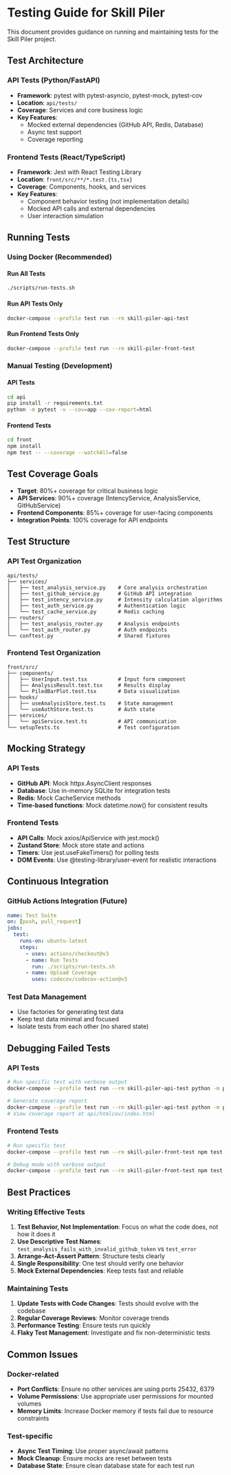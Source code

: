 # Testing Guide for Skill Piler

This document provides guidance on running and maintaining tests for the Skill Piler project.

## Test Architecture

### API Tests (Python/FastAPI)
- **Framework**: pytest with pytest-asyncio, pytest-mock, pytest-cov
- **Location**: `api/tests/`
- **Coverage**: Services and core business logic
- **Key Features**:
  - Mocked external dependencies (GitHub API, Redis, Database)
  - Async test support
  - Coverage reporting

### Frontend Tests (React/TypeScript)
- **Framework**: Jest with React Testing Library
- **Location**: `front/src/**/*.test.{ts,tsx}`
- **Coverage**: Components, hooks, and services
- **Key Features**:
  - Component behavior testing (not implementation details)
  - Mocked API calls and external dependencies
  - User interaction simulation

## Running Tests

### Using Docker (Recommended)

#### Run All Tests
```bash
./scripts/run-tests.sh
```

#### Run API Tests Only
```bash
docker-compose --profile test run --rm skill-piler-api-test
```

#### Run Frontend Tests Only
```bash
docker-compose --profile test run --rm skill-piler-front-test
```

### Manual Testing (Development)

#### API Tests
```bash
cd api
pip install -r requirements.txt
python -m pytest -v --cov=app --cov-report=html
```

#### Frontend Tests
```bash
cd front
npm install
npm test -- --coverage --watchAll=false
```

## Test Coverage Goals

- **Target**: 80%+ coverage for critical business logic
- **API Services**: 90%+ coverage (IntencyService, AnalysisService, GitHubService)
- **Frontend Components**: 85%+ coverage for user-facing components
- **Integration Points**: 100% coverage for API endpoints

## Test Structure

### API Test Organization
```
api/tests/
├── services/
│   ├── test_analysis_service.py    # Core analysis orchestration
│   ├── test_github_service.py      # GitHub API integration
│   ├── test_intency_service.py     # Intensity calculation algorithms
│   ├── test_auth_service.py        # Authentication logic
│   └── test_cache_service.py       # Redis caching
├── routers/
│   ├── test_analysis_router.py     # Analysis endpoints
│   └── test_auth_router.py         # Auth endpoints
└── conftest.py                     # Shared fixtures
```

### Frontend Test Organization
```
front/src/
├── components/
│   ├── UserInput.test.tsx          # Input form component
│   ├── AnalysisResult.test.tsx     # Results display
│   └── PiledBarPlot.test.tsx       # Data visualization
├── hooks/
│   ├── useAnalysisStore.test.ts    # State management
│   └── useAuthStore.test.ts        # Auth state
├── services/
│   └── apiService.test.ts          # API communication
└── setupTests.ts                   # Test configuration
```

## Mocking Strategy

### API Tests
- **GitHub API**: Mock httpx.AsyncClient responses
- **Database**: Use in-memory SQLite for integration tests
- **Redis**: Mock CacheService methods
- **Time-based functions**: Mock datetime.now() for consistent results

### Frontend Tests
- **API Calls**: Mock axios/ApiService with jest.mock()
- **Zustand Store**: Mock store state and actions
- **Timers**: Use jest.useFakeTimers() for polling tests
- **DOM Events**: Use @testing-library/user-event for realistic interactions

## Continuous Integration

### GitHub Actions Integration (Future)
```yaml
name: Test Suite
on: [push, pull_request]
jobs:
  test:
    runs-on: ubuntu-latest
    steps:
      - uses: actions/checkout@v3
      - name: Run Tests
        run: ./scripts/run-tests.sh
      - name: Upload Coverage
        uses: codecov/codecov-action@v3
```

### Test Data Management
- Use factories for generating test data
- Keep test data minimal and focused
- Isolate tests from each other (no shared state)

## Debugging Failed Tests

### API Tests
```bash
# Run specific test with verbose output
docker-compose --profile test run --rm skill-piler-api-test python -m pytest tests/services/test_analysis_service.py::TestAnalysisService::test_start_analysis -v -s

# Generate coverage report
docker-compose --profile test run --rm skill-piler-api-test python -m pytest --cov=app --cov-report=html
# View coverage report at api/htmlcov/index.html
```

### Frontend Tests
```bash
# Run specific test
docker-compose --profile test run --rm skill-piler-front-test npm test -- --testNamePattern="UserInput" --no-watch

# Debug mode with verbose output
docker-compose --profile test run --rm skill-piler-front-test npm test -- --verbose --no-watch
```

## Best Practices

### Writing Effective Tests
1. **Test Behavior, Not Implementation**: Focus on what the code does, not how it does it
2. **Use Descriptive Test Names**: `test_analysis_fails_with_invalid_github_token` vs `test_error`
3. **Arrange-Act-Assert Pattern**: Structure tests clearly
4. **Single Responsibility**: One test should verify one behavior
5. **Mock External Dependencies**: Keep tests fast and reliable

### Maintaining Tests
1. **Update Tests with Code Changes**: Tests should evolve with the codebase
2. **Regular Coverage Reviews**: Monitor coverage trends
3. **Performance Testing**: Ensure tests run quickly
4. **Flaky Test Management**: Investigate and fix non-deterministic tests

## Common Issues

### Docker-related
- **Port Conflicts**: Ensure no other services are using ports 25432, 6379
- **Volume Permissions**: Use appropriate user permissions for mounted volumes
- **Memory Limits**: Increase Docker memory if tests fail due to resource constraints

### Test-specific
- **Async Test Timing**: Use proper async/await patterns
- **Mock Cleanup**: Ensure mocks are reset between tests
- **Database State**: Ensure clean database state for each test run